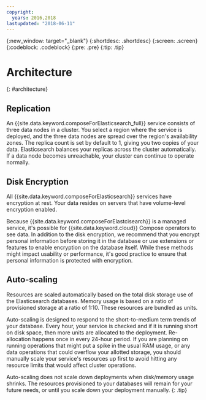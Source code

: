 ```yaml
---
copyright:
  years: 2016,2018
lastupdated: "2018-06-11"
---
```


{:new_window: target="_blank"}
{:shortdesc: .shortdesc}
{:screen: .screen}
{:codeblock: .codeblock}
{:pre: .pre}
{:tip: .tip}

# Architecture 
{: #architecture}


## Replication
An {{site.data.keyword.composeForElasticsearch_full}} service consists of three data nodes in a cluster. You select a region where the service is deployed, and the three data nodes are spread over the region's availability zones. The replica count is set by default to 1, giving you two copies of your data. Elasticsearch balances your replicas across the cluster automatically. If a data node becomes unreachable, your cluster can continue to operate normally.
   
## Disk Encryption

All {{site.data.keyword.composeForElasticsearch}} services have encryption at rest. Your data resides on servers that have volume-level encryption enabled. 

Because {{site.data.keyword.composeForElastcisearch}} is a managed service, it's possible for {{site.data.keyword.cloud}} Compose operators to see data. In addition to the disk encryption, we recommend that you encrypt personal information before storing it in the database or use extensions or features to enable encryption on the database itself. While these methods might impact usability or performance, it's good practice to ensure that personal information is protected with encryption.

## Auto-scaling

Resources are scaled automatically based on the total disk storage use of the Elasticsearch databases. Memory usage is based on a ratio of provisioned storage at a ratio of 1:10. These resources are bundled as units.

Auto-scaling is designed to respond to the short-to-medium term trends of your database. Every hour, your service is checked and if it is running short on disk space, then more units are allocated to the deployment. Re-allocation happens once in every 24-hour period. If you are planning on running operations that might put a spike in the usual RAM usage, or any data operations that could overflow your allotted storage, you should manually scale your service's resources up first to avoid hitting any resource limits that would affect cluster operations.

Auto-scaling does not scale down deployments when disk/memory usage shrinks. The resources provisioned to your databases will remain for your future needs, or until you scale down your deployment manually.
{: .tip}
